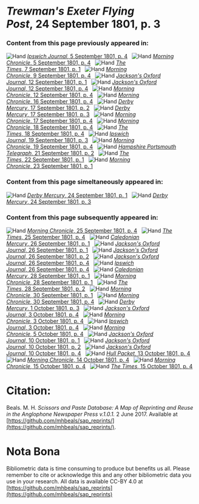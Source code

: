 # *Trewman's Exeter Flying Post*, 24 September 1801, p. 3  
  
### Content from this page previously appeared in:  
![Hand](http://scissorsandpaste.net/wp-content/uploads/2017/06/smallhandpointer.png) [*Ipswich Journal*, 5 September 1801, p. 4](https://mhbeals.github.io/sap_html/Ipswich-Journal/Ipswich-Journal-5-September-1801-p-4)  
![Hand](http://scissorsandpaste.net/wp-content/uploads/2017/06/smallhandpointer.png) [*Morning Chronicle*, 5 September 1801, p. 4](https://mhbeals.github.io/sap_html/Morning-Chronicle/Morning-Chronicle-5-September-1801-p-4)  
![Hand](http://scissorsandpaste.net/wp-content/uploads/2017/06/smallhandpointer.png) [*The Times*, 7 September 1801, p. 1](https://mhbeals.github.io/sap_html/The-Times/The-Times-7-September-1801-p-1)  
![Hand](http://scissorsandpaste.net/wp-content/uploads/2017/06/smallhandpointer.png) [*Morning Chronicle*, 9 September 1801, p. 4](https://mhbeals.github.io/sap_html/Morning-Chronicle/Morning-Chronicle-9-September-1801-p-4)  
![Hand](http://scissorsandpaste.net/wp-content/uploads/2017/06/smallhandpointer.png) [*Jackson's Oxford Journal*, 12 September 1801, p. 1](https://mhbeals.github.io/sap_html/Jackson's-Oxford-Journal/Jackson's-Oxford-Journal-12-September-1801-p-1)  
![Hand](http://scissorsandpaste.net/wp-content/uploads/2017/06/smallhandpointer.png) [*Jackson's Oxford Journal*, 12 September 1801, p. 4](https://mhbeals.github.io/sap_html/Jackson's-Oxford-Journal/Jackson's-Oxford-Journal-12-September-1801-p-4)  
![Hand](http://scissorsandpaste.net/wp-content/uploads/2017/06/smallhandpointer.png) [*Morning Chronicle*, 12 September 1801, p. 4](https://mhbeals.github.io/sap_html/Morning-Chronicle/Morning-Chronicle-12-September-1801-p-4)  
![Hand](http://scissorsandpaste.net/wp-content/uploads/2017/06/smallhandpointer.png) [*Morning Chronicle*, 16 September 1801, p. 4](https://mhbeals.github.io/sap_html/Morning-Chronicle/Morning-Chronicle-16-September-1801-p-4)  
![Hand](http://scissorsandpaste.net/wp-content/uploads/2017/06/smallhandpointer.png) [*Derby Mercury*, 17 September 1801, p. 2](https://mhbeals.github.io/sap_html/Derby-Mercury/Derby-Mercury-17-September-1801-p-2)  
![Hand](http://scissorsandpaste.net/wp-content/uploads/2017/06/smallhandpointer.png) [*Derby Mercury*, 17 September 1801, p. 3](https://mhbeals.github.io/sap_html/Derby-Mercury/Derby-Mercury-17-September-1801-p-3)  
![Hand](http://scissorsandpaste.net/wp-content/uploads/2017/06/smallhandpointer.png) [*Morning Chronicle*, 17 September 1801, p. 4](https://mhbeals.github.io/sap_html/Morning-Chronicle/Morning-Chronicle-17-September-1801-p-4)  
![Hand](http://scissorsandpaste.net/wp-content/uploads/2017/06/smallhandpointer.png) [*Morning Chronicle*, 18 September 1801, p. 4](https://mhbeals.github.io/sap_html/Morning-Chronicle/Morning-Chronicle-18-September-1801-p-4)  
![Hand](http://scissorsandpaste.net/wp-content/uploads/2017/06/smallhandpointer.png) [*The Times*, 18 September 1801, p. 4](https://mhbeals.github.io/sap_html/The-Times/The-Times-18-September-1801-p-4)  
![Hand](http://scissorsandpaste.net/wp-content/uploads/2017/06/smallhandpointer.png) [*Ipswich Journal*, 19 September 1801, p. 3](https://mhbeals.github.io/sap_html/Ipswich-Journal/Ipswich-Journal-19-September-1801-p-3)  
![Hand](http://scissorsandpaste.net/wp-content/uploads/2017/06/smallhandpointer.png) [*Morning Chronicle*, 19 September 1801, p. 4](https://mhbeals.github.io/sap_html/Morning-Chronicle/Morning-Chronicle-19-September-1801-p-4)  
![Hand](http://scissorsandpaste.net/wp-content/uploads/2017/06/smallhandpointer.png) [*Hampshire Portsmouth Telegraph*, 21 September 1801, p. 2](https://mhbeals.github.io/sap_html/Hampshire-Portsmouth-Telegraph/Hampshire-Portsmouth-Telegraph-21-September-1801-p-2)  
![Hand](http://scissorsandpaste.net/wp-content/uploads/2017/06/smallhandpointer.png) [*The Times*, 22 September 1801, p. 1](https://mhbeals.github.io/sap_html/The-Times/The-Times-22-September-1801-p-1)  
![Hand](http://scissorsandpaste.net/wp-content/uploads/2017/06/smallhandpointer.png) [*Morning Chronicle*, 23 September 1801, p. 1](https://mhbeals.github.io/sap_html/Morning-Chronicle/Morning-Chronicle-23-September-1801-p-1)  
  
### Content from this page simeltaneously appeared in:  
![Hand](http://scissorsandpaste.net/wp-content/uploads/2017/06/smallhandpointer.png) [*Derby Mercury*, 24 September 1801, p. 1](https://mhbeals.github.io/sap_html/Derby-Mercury/Derby-Mercury-24-September-1801-p-1)  
![Hand](http://scissorsandpaste.net/wp-content/uploads/2017/06/smallhandpointer.png) [*Derby Mercury*, 24 September 1801, p. 3](https://mhbeals.github.io/sap_html/Derby-Mercury/Derby-Mercury-24-September-1801-p-3)  
  
### Content from this page subsequently appeared in:  
![Hand](http://scissorsandpaste.net/wp-content/uploads/2017/06/smallhandpointer.png) [*Morning Chronicle*, 25 September 1801, p. 4](https://mhbeals.github.io/sap_html/Morning-Chronicle/Morning-Chronicle-25-September-1801-p-4)  
![Hand](http://scissorsandpaste.net/wp-content/uploads/2017/06/smallhandpointer.png) [*The Times*, 25 September 1801, p. 4](https://mhbeals.github.io/sap_html/The-Times/The-Times-25-September-1801-p-4)  
![Hand](http://scissorsandpaste.net/wp-content/uploads/2017/06/smallhandpointer.png) [*Caledonian Mercury*, 26 September 1801, p. 1](https://mhbeals.github.io/sap_html/Caledonian-Mercury/Caledonian-Mercury-26-September-1801-p-1)  
![Hand](http://scissorsandpaste.net/wp-content/uploads/2017/06/smallhandpointer.png) [*Jackson's Oxford Journal*, 26 September 1801, p. 1](https://mhbeals.github.io/sap_html/Jackson's-Oxford-Journal/Jackson's-Oxford-Journal-26-September-1801-p-1)  
![Hand](http://scissorsandpaste.net/wp-content/uploads/2017/06/smallhandpointer.png) [*Jackson's Oxford Journal*, 26 September 1801, p. 2](https://mhbeals.github.io/sap_html/Jackson's-Oxford-Journal/Jackson's-Oxford-Journal-26-September-1801-p-2)  
![Hand](http://scissorsandpaste.net/wp-content/uploads/2017/06/smallhandpointer.png) [*Jackson's Oxford Journal*, 26 September 1801, p. 4](https://mhbeals.github.io/sap_html/Jackson's-Oxford-Journal/Jackson's-Oxford-Journal-26-September-1801-p-4)  
![Hand](http://scissorsandpaste.net/wp-content/uploads/2017/06/smallhandpointer.png) [*Ipswich Journal*, 26 September 1801, p. 4](https://mhbeals.github.io/sap_html/Ipswich-Journal/Ipswich-Journal-26-September-1801-p-4)  
![Hand](http://scissorsandpaste.net/wp-content/uploads/2017/06/smallhandpointer.png) [*Caledonian Mercury*, 28 September 1801, p. 1](https://mhbeals.github.io/sap_html/Caledonian-Mercury/Caledonian-Mercury-28-September-1801-p-1)  
![Hand](http://scissorsandpaste.net/wp-content/uploads/2017/06/smallhandpointer.png) [*Morning Chronicle*, 28 September 1801, p. 1](https://mhbeals.github.io/sap_html/Morning-Chronicle/Morning-Chronicle-28-September-1801-p-1)  
![Hand](http://scissorsandpaste.net/wp-content/uploads/2017/06/smallhandpointer.png) [*The Times*, 28 September 1801, p. 2](https://mhbeals.github.io/sap_html/The-Times/The-Times-28-September-1801-p-2)  
![Hand](http://scissorsandpaste.net/wp-content/uploads/2017/06/smallhandpointer.png) [*Morning Chronicle*, 30 September 1801, p. 1](https://mhbeals.github.io/sap_html/Morning-Chronicle/Morning-Chronicle-30-September-1801-p-1)  
![Hand](http://scissorsandpaste.net/wp-content/uploads/2017/06/smallhandpointer.png) [*Morning Chronicle*, 30 September 1801, p. 4](https://mhbeals.github.io/sap_html/Morning-Chronicle/Morning-Chronicle-30-September-1801-p-4)  
![Hand](http://scissorsandpaste.net/wp-content/uploads/2017/06/smallhandpointer.png) [*Derby Mercury*, 1 October 1801, p. 3](https://mhbeals.github.io/sap_html/Derby-Mercury/Derby-Mercury-1-October-1801-p-3)  
![Hand](http://scissorsandpaste.net/wp-content/uploads/2017/06/smallhandpointer.png) [*Jackson's Oxford Journal*, 3 October 1801, p. 4](https://mhbeals.github.io/sap_html/Jackson's-Oxford-Journal/Jackson's-Oxford-Journal-3-October-1801-p-4)  
![Hand](http://scissorsandpaste.net/wp-content/uploads/2017/06/smallhandpointer.png) [*Morning Chronicle*, 3 October 1801, p. 4](https://mhbeals.github.io/sap_html/Morning-Chronicle/Morning-Chronicle-3-October-1801-p-4)  
![Hand](http://scissorsandpaste.net/wp-content/uploads/2017/06/smallhandpointer.png) [*Ipswich Journal*, 3 October 1801, p. 4](https://mhbeals.github.io/sap_html/Ipswich-Journal/Ipswich-Journal-3-October-1801-p-4)  
![Hand](http://scissorsandpaste.net/wp-content/uploads/2017/06/smallhandpointer.png) [*Morning Chronicle*, 5 October 1801, p. 4](https://mhbeals.github.io/sap_html/Morning-Chronicle/Morning-Chronicle-5-October-1801-p-4)  
![Hand](http://scissorsandpaste.net/wp-content/uploads/2017/06/smallhandpointer.png) [*Jackson's Oxford Journal*, 10 October 1801, p. 1](https://mhbeals.github.io/sap_html/Jackson's-Oxford-Journal/Jackson's-Oxford-Journal-10-October-1801-p-1)  
![Hand](http://scissorsandpaste.net/wp-content/uploads/2017/06/smallhandpointer.png) [*Jackson's Oxford Journal*, 10 October 1801, p. 2](https://mhbeals.github.io/sap_html/Jackson's-Oxford-Journal/Jackson's-Oxford-Journal-10-October-1801-p-2)  
![Hand](http://scissorsandpaste.net/wp-content/uploads/2017/06/smallhandpointer.png) [*Jackson's Oxford Journal*, 10 October 1801, p. 4](https://mhbeals.github.io/sap_html/Jackson's-Oxford-Journal/Jackson's-Oxford-Journal-10-October-1801-p-4)  
![Hand](http://scissorsandpaste.net/wp-content/uploads/2017/06/smallhandpointer.png) [*Hull Packet*, 13 October 1801, p. 4](https://mhbeals.github.io/sap_html/Hull-Packet/Hull-Packet-13-October-1801-p-4)  
![Hand](http://scissorsandpaste.net/wp-content/uploads/2017/06/smallhandpointer.png) [*Morning Chronicle*, 14 October 1801, p. 4](https://mhbeals.github.io/sap_html/Morning-Chronicle/Morning-Chronicle-14-October-1801-p-4)  
![Hand](http://scissorsandpaste.net/wp-content/uploads/2017/06/smallhandpointer.png) [*Morning Chronicle*, 15 October 1801, p. 4](https://mhbeals.github.io/sap_html/Morning-Chronicle/Morning-Chronicle-15-October-1801-p-4)  
![Hand](http://scissorsandpaste.net/wp-content/uploads/2017/06/smallhandpointer.png) [*The Times*, 15 October 1801, p. 4](https://mhbeals.github.io/sap_html/The-Times/The-Times-15-October-1801-p-4)  


# Citation: 

Beals. M. H. *Scissors and Paste Database: A Map of Reprinting and Reuse in the Anglophone Newspaper Press v.1.0.1.* 2 June 2017. Available at [https://github.com/mhbeals/sap_reprints/](https://github.com/mhbeals/sap_reprints/). 

# Nota Bona

Bibliometric data is time consuming to produce but benefits us all. Please remember to cite or acknowledge this and any other bibliometric data you use in your research. All data is available CC-BY 4.0 at [https://github.com/mhbeals/sap_reprints](https://github.com/mhbeals/sap_reprints)